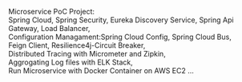 
Microservice PoC Project:  
Spring Cloud, Spring Security, Eureka Discovery Service, Spring Api Gateway, Load Balancer,   
Configuration Managament:Spring Cloud Config, Spring Cloud Bus,   
Feign Client, Resilience4j-Circuit Breaker,   
Distributed Tracing with Micrometer and Zipkin,   
Aggrogating Log files with ELK Stack,   
Run Microservice with Docker Container on AWS EC2 ...  




